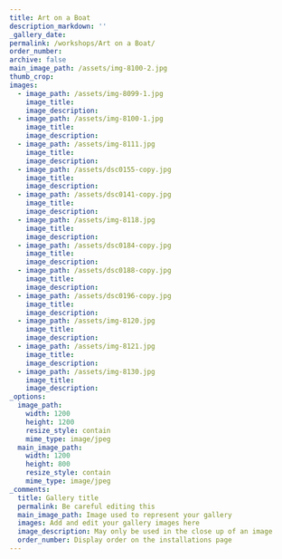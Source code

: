 ```yaml
---
title: Art on a Boat
description_markdown: ''
_gallery_date:
permalink: /workshops/Art on a Boat/
order_number:
archive: false
main_image_path: /assets/img-8100-2.jpg
thumb_crop:
images:
  - image_path: /assets/img-8099-1.jpg
    image_title:
    image_description:
  - image_path: /assets/img-8100-1.jpg
    image_title:
    image_description:
  - image_path: /assets/img-8111.jpg
    image_title:
    image_description:
  - image_path: /assets/dsc0155-copy.jpg
    image_title:
    image_description:
  - image_path: /assets/dsc0141-copy.jpg
    image_title:
    image_description:
  - image_path: /assets/img-8118.jpg
    image_title:
    image_description:
  - image_path: /assets/dsc0184-copy.jpg
    image_title:
    image_description:
  - image_path: /assets/dsc0188-copy.jpg
    image_title:
    image_description:
  - image_path: /assets/dsc0196-copy.jpg
    image_title:
    image_description:
  - image_path: /assets/img-8120.jpg
    image_title:
    image_description:
  - image_path: /assets/img-8121.jpg
    image_title:
    image_description:
  - image_path: /assets/img-8130.jpg
    image_title:
    image_description:
_options:
  image_path:
    width: 1200
    height: 1200
    resize_style: contain
    mime_type: image/jpeg
  main_image_path:
    width: 1200
    height: 800
    resize_style: contain
    mime_type: image/jpeg
_comments:
  title: Gallery title
  permalink: Be careful editing this
  main_image_path: Image used to represent your gallery
  images: Add and edit your gallery images here
  image_description: May only be used in the close up of an image
  order_number: Display order on the installations page
---
```

